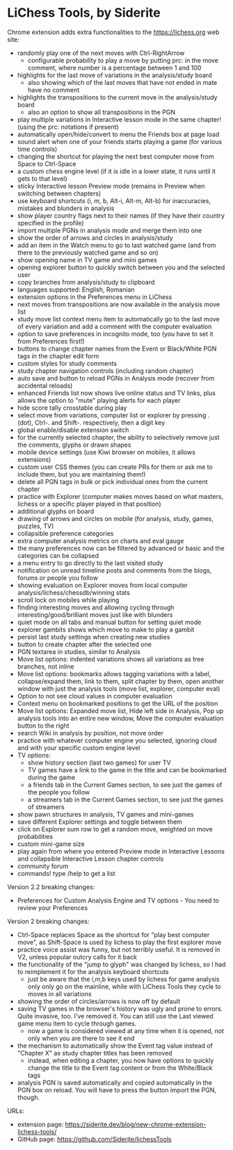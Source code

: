 # LiChess Tools, by Siderite
Chrome extension adds extra functionalities to the https://lichess.org web site:
 - randomly play one of the next moves with Ctrl-RightArrow
     - configurable probability to play a move by putting prc:<number> in the move comment, where number is a percentage between 1 and 100
 - highlights for the last move of variations in the analysis/study board
     - also showing which of the last moves that have not ended in mate have no comment
 - highlights the transpositions to the current move in the analysis/study board
     - also an option to show all transpositions in the PGN
 - play multiple variations in Interactive lesson mode in the same chapter! (using the prc: notations if present)
 - automatically open/hide/convert to menu the Friends box at page load
 - sound alert when one of your friends starts playing a game (for various time controls)
 - changing the shortcut for playing the next best computer move from Space to Ctrl-Space
 - a custom chess engine level (if it is idle in a lower state, it runs until it gets to that level)
 - sticky Interactive lesson Preview mode (remains in Preview when switching between chapters)
 - use keyboard shortcuts (i, m, b, Alt-i, Alt-m, Alt-b) for inaccuracies, mistakes and blunders in analysis
 - show player country flags next to their names (if they have their country specified in the profile)
 - import multiple PGNs in analysis mode and merge them into one
 - show the order of arrows and circles in analysis/study
 - add an item in the Watch menu to go to last watched game (and from there to the previously watched game and so on)
 - show opening name in TV game and mini games
 - opening explorer button to quickly switch between you and the selected user
 - copy branches from analysis/study to clipboard
 - languages supported: English, Romanian
 - extension options in the Preferences menu in LiChess
 - next moves from transpositions are now available in the analysis move list
 - study move list context menu item to automatically go to the last move of every variation and add a comment with the computer evaluation
 - option to save preferences in incognito mode, too (you have to set it from Preferences first!)
 - buttons to change chapter names from the Event or Black/White PGN tags in the chapter edit form
 - custom styles for study comments
 - study chapter navigation controls (including random chapter)
 - auto save and button to reload PGNs in Analysis mode (recover from accidental reloads)
 - enhanced Friends list now shows live online status and TV links, plus allows the option to "mute" playing alerts for each player
 - hide score tally crosstable during play
 - select move from variations, computer list or explorer by pressing . (dot), Ctrl-. and Shift-. respectively, then a digit key
 - global enable/disable extension switch
 - for the currently selected chapter, the ability to selectively remove just the comments, glyphs or drawn shapes
 - mobile device settings (use Kiwi browser on mobiles, it allows extensions)
 - custom user CSS themes (you can create PRs for them or ask me to include them, but you are maintaining them!)
 - delete all PGN tags in bulk or pick individual ones from the current chapter
 - practice with Explorer (computer makes moves based on what masters, lichess or a specific player played in that position)
 - additional glyphs on board
 - drawing of arrows and circles on mobile (for analysis, study, games, puzzles, TV)
 - collapsible preference categories
 - extra computer analysis metrics on charts and eval gauge
 - the many preferences now can be filtered by advanced or basic and the categories can be collapsed
 - a menu entry to go directly to the last visited study
 - notification on unread timeline posts and comments from the blogs, forums or people you follow
 - showing evaluation on Explorer moves from local computer analysis/lichess/chessdb/winning stats
 - scroll lock on mobiles while playing
 - finding interesting moves and allowing cycling through interesting/good/brilliant moves just like with blunders
 - quiet mode on all tabs and manual button for setting quiet mode
 - explorer gambits shows which move to make to play a gambit
 - persist last study settings when creating new studies
 - button to create chapter after the selected one
 - PGN textarea in studies, similar to Analysis
 - Move list options: indented variations shows all variations as tree branches, not inline
 - Move list options: bookmarks allows tagging variations with a label, collapse/expand them, link to them, split chapter by them, open another window with just the analysis tools (move list, explorer, computer eval)
 - Option to not see cloud values in computer evaluation
 - Context menu on bookmarked positions to get the URL of the position
 - Move list options: Expanded move list, Hide left side in Analysis, Pop up analysis tools into an entire new window, Move the computer evaluation button to the right
 - search Wiki in analysis by position, not move order
 - practice with whatever computer engine you selected, ignoring cloud and with your specific custom engine level
 - TV options:
   - show history section (last two games) for user TV
   - TV games have a link to the game in the title and can be bookmarked during the game
   - a friends tab in the Current Games section, to see just the games of the people you follow
   - a streamers tab in the Current Games section, to see just the games of streamers
 - show pawn structures in analysis, TV games and mini-games
 - save different Explorer settings and toggle between them
 - click on Explorer sum row to get a random move, weighted on move probabilities
 - custom mini-game size
 - play again from where you entered Preview mode in Interactive Lessons and collapsible Interactive Lesson chapter controls
 - community forum
 - commands! type /help to get a list

Version 2.2 breaking changes:
 - Preferences for Custom Analysis Engine and TV options - You need to review your Preferences

Version 2 breaking changes:
 - Ctrl-Space replaces Space as the shortcut for "play best computer move", as Shift-Space is used by lichess to play the first explorer move
 - practice voice assist was funny, but not terribly useful. It is removed in V2, unless popular outcry calls for it back
 - the functionality of the "jump to glyph" was changed by lichess, so I had to reimplement it for the analysis keyboard shortcuts
    - just be aware that the i,m,b keys used by lichess for game analysis only only go on the mainline, while with LiChess Tools they cycle to moves in all variations
 - showing the order of circles/arrows is now off by default
 - saving TV games in the browser's history was ugly and prone to errors. Quite invasive, too. I've removed it. You can still use the Last viewed game menu item to cycle through games.
    - now a game is considered viewed at any time when it is opened, not only when you are there to see it end
 - the mechanism to automatically show the Event tag value instead of "Chapter X" as study chapter titles has been removed
    - instead, when editing a chapter, you now have options to quickly change the title to the Event tag content or from the White/Black tags 
 - analysis PGN is saved automatically and copied automatically in the PGN box on reload. You will have to press the button import the PGN, though.

URLs:
 - extension page: https://siderite.dev/blog/new-chrome-extension-lichess-tools/
 - GitHub page: https://github.com/Siderite/lichessTools